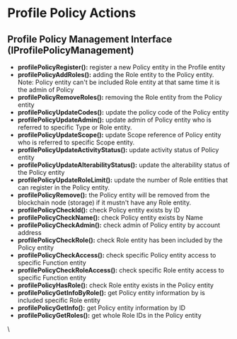 # Profile Policy Actions

## Profile Policy Management Interface (IProfilePolicyManagement)

* **profilePolicyRegister():** register a new Policy entity in the Profile entity
* **profilePolicyAddRoles():** adding the Role entity to the Policy entity. Note: Policy entity can't be included Role entity at that same time it is the admin of Policy
* **profilePolicyRemoveRoles():** removing the Role entity from the Policy entity
* **profilePolicyUpdateCodes():** update the policy code of the Policy entity
* **profilePolicyUpdateAdmin():** update admin of Policy entity who is referred to specific Type or Role entity.
* **profilePolicyUpdateScope():** update Scope reference of Policy entity who is referred to specific Scope entity.
* **profilePolicyUpdateActivityStatus():** update activity status of Policy entity
* **profilePolicyUpdateAlterabilityStatus():** update the alterability status of the Policy entity
* **profilePolicyUpdateRoleLimit():** update the number of Role entities that can register in the Policy entity.
* **profilePolicyRemove():** the Policy entity will be removed from the blockchain node (storage) if it mustn't have any Role entity.
* **profilePolicyCheckId():** check Policy entity exists by ID
* **profilePolicyCheckName():** check Policy entity exists by Name
* **profilePolicyCheckAdmin():** check admin of Policy entity by account address
* **profilePolicyCheckRole():** check Role entity has been included by the Policy entity
* **profilePolicyCheckAccess():** check specific Policy entity access to specific Function entity
* **profilePolicyCheckRoleAccess():** check specific Role entity access to specific Function entity
* **profilePolicyHasRole():** check Role entity exists in the Policy entity
* **profilePolicyGetInfoByRole():** get Policy entity information by is included specific Role entity
* **profilePolicyGetInfo():** get Policy entity information by ID
* **profilePolicyGetRoles():** get whole Role IDs in the Policy entity

\

